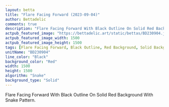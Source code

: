 ```yaml
---
layout: betta
title: "Flare Facing Forward (2023-09-04)"
author: Bettadelic
comments: true
description: "Flare Facing Forward With Black Outline On Solid Red Background With Snake Pattern."
actpub_featured_image: "https://bettadelic.art/static/bettas/BD230904.jpg"
actpub_featured_image_width: 1500
actpub_featured_image_height: 1500
tags: [Flare Facing Forward, Black Outline, Red Background, Solid Background Pattern, Snake Pattern, September 2023]
unitName: "BD230904"
line_color: "Black"
background_color: "Red"
width: 1500
height: 1500
algorithm: "Snake"
background_type: "Solid"
---
```


Flare Facing Forward With Black Outline On Solid Red Background With Snake Pattern.
